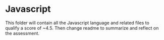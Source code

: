 # Javascript
This folder will contain all the Javascript language and related files
to qualify a score of ~4.5. Then change readme to summarize
and reflect on the assessment.